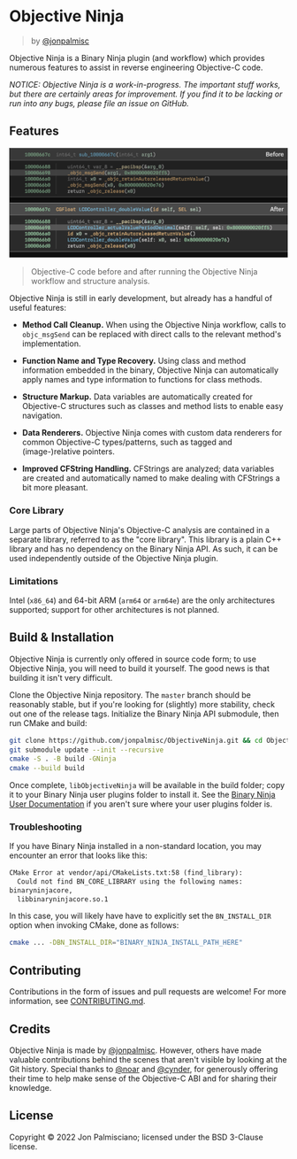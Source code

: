 # Objective Ninja

> by [@jonpalmisc](https://twitter.com/jonpalmisc)

Objective Ninja is a Binary Ninja plugin (and workflow) which provides numerous
features to assist in reverse engineering Objective-C code.

*NOTICE: Objective Ninja is a work-in-progress. The important stuff works,
but there are certainly areas for improvement. If you find it to be lacking or
run into any bugs, please file an issue on GitHub.*

## Features

![Before and After Screenshot](Docs/Comparison.png)

> Objective-C code before and after running the Objective Ninja workflow and
> structure analysis.

Objective Ninja is still in early development, but already has a handful of
useful features:

- **Method Call Cleanup.** When using the Objective Ninja workflow, calls to
  `objc_msgSend` can be replaced with direct calls to the relevant method's
  implementation.

- **Function Name and Type Recovery.** Using class and method information
  embedded in the binary, Objective Ninja can automatically apply names and type
  information to functions for class methods.

- **Structure Markup.** Data variables are automatically created for Objective-C
  structures such as classes and method lists to enable easy navigation.

- **Data Renderers.** Objective Ninja comes with custom data renderers for
  common Objective-C types/patterns, such as tagged and (image-)relative
  pointers.

- **Improved CFString Handling.** CFStrings are analyzed; data variables are
  created and automatically named to make dealing with CFStrings a bit more
  pleasant.

### Core Library

Large parts of Objective Ninja's Objective-C analysis are contained in a
separate library, referred to as the "core library". This library is a plain C++
library and has no dependency on the Binary Ninja API. As such, it can be used
independently outside of the Objective Ninja plugin.

### Limitations

Intel (`x86_64`) and 64-bit ARM (`arm64` or `arm64e`) are the only architectures
supported; support for other architectures is not planned.

## Build & Installation

Objective Ninja is currently only offered in source code form; to use Objective
Ninja, you will need to build it yourself. The good news is that building it
isn't very difficult.

Clone the Objective Ninja repository. The `master` branch should be reasonably
stable, but if you're looking for (slightly) more stability, check out one of
the release tags. Initialize the Binary Ninja API submodule, then run CMake and
build:

```sh
git clone https://github.com/jonpalmisc/ObjectiveNinja.git && cd ObjectiveNinja
git submodule update --init --recursive
cmake -S . -B build -GNinja
cmake --build build
```

Once complete, `libObjectiveNinja` will be available in the build folder; copy
it to your Binary Ninja user plugins folder to install it. See the [Binary Ninja
User Documentation](https://docs.binary.ninja/guide/plugins.html) if you aren't
sure where your user plugins folder is.

### Troubleshooting

If you have Binary Ninja installed in a non-standard location, you may encounter
an error that looks like this:

```
CMake Error at vendor/api/CMakeLists.txt:58 (find_library):
  Could not find BN_CORE_LIBRARY using the following names: binaryninjacore,
  libbinaryninjacore.so.1
```

In this case, you will likely have have to explicitly set the `BN_INSTALL_DIR`
option when invoking CMake, done as follows:

```sh
cmake ... -DBN_INSTALL_DIR="BINARY_NINJA_INSTALL_PATH_HERE"
```

## Contributing

Contributions in the form of issues and pull requests are welcome! For
more information, see [CONTRIBUTING.md](CONTRIBUTING.md).

## Credits

Objective Ninja is made by [@jonpalmisc](https://twitter.com/jonpalmisc).
However, others have made valuable contributions behind the scenes that aren't
visible by looking at the Git history. Special thanks to
[@noar](https://twitter.com/noarfromspace) and
[@cynder](https://github.com/cxnder), for generously offering their time to help
make sense of the Objective-C ABI and for sharing their knowledge.

## License

Copyright &copy; 2022 Jon Palmisciano; licensed under the BSD 3-Clause license.
